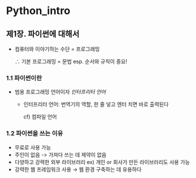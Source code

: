 # Python_intro



## 제1장. 파이썬에 대해서

* 컴퓨터와 이야기하는 수단 = 프로그래밍

  ∴ 기본 프로그래밍 = 문법 	esp. 순서와 규칙이 중요!



### 1.1 파이썬이란

* 범용 프로그래밍 언어이자 _인터프리터 언어_

  * 인터프리터 언어: 번역기의 역할, 한 줄 넣고 엔터 치면 바로 출력된다

    cf) 컴파일 언어



### 1.2 파이썬을 쓰는 이유

* 무료로 사용 가능
* 주인이 없음 -> 가져다 쓰는 데 제약이 없음
* 다양하고 강력한 외부 라이브러리    ex) 개인 or 회사가 만든 라이브러리도 사용 가능
* 강력한 웹 프레임워크 사용 → 웹 환경 구축하는 데 유용하다